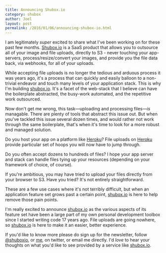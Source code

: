 ```yaml
---
title: Announcing Shubox.io
category: shubox
author: Joel
layout: post
permalink: /2016/01/06/announcing-shubox-io.html
---
```


I am legitimately *super* excited to share what I've been working on for these past few months.
[Shubox.io][] is a SaaS product that allows you to outsource all of your image and file uploads,
directly to S3 - never touching your app-servers, process/resize/convert your images, and provide
you the file data back, via webhooks, for all of your uploads.

While accepting file uploads is no longer the tedious and arduous process it was years ago, it's a
process that can quickly and easily balloon to a non-trivial endeavor and touch many levels of your
application stack. This is why I'm building [shubox.io][]. It's a facet of the web-stack that I
believe can have the boilerplate abstracted, the busy-work automated, and the repetitive work
outsourced.

Now don't get me wrong, this task&mdash;uploading and processing files&mdash;*is* managable. There
are plenty of tools that abstract this issue out. But when you've tackled this issue several dozen
times, and would rather not work through the same boilerplate, that's when it's time to look
for a more robust and managed solution.

Do you host your app on a platform like [Heroku][]? File uploads on [Heroku][] provide particular set of
hoops you will now have to jump through.

Do you often accept dozens to hundreds of files? I hope your app server and stack can handle files
tying up your resources (depending on your framework of choice, of course).

If you're ambitious, you may have tried to upload your files directly from your browser to S3. Have
you tried? It's not entirely straightforward.

These are a few use cases where it's not terribly difficult, but when an application feature set
grows past a certain point, [shubox.io][] is here to help remove those pain points.

I'm really excited to announce [shubox.io][] as the various aspects of its feature set have been a
large part of my own personal development toolbox since I started writing code 17 years ago. File
uploads are going nowhere, so [shubox.io][] is here to make it an easier, better experience.

If you'd like to know more please do sign up for the newsletter, follow [@shuboxio][], or [me][], on
twitter, or <span class="email-me">email me directly</span>. I'd *love* to hear your thoughts on
what you'd like to see provided by a service like [shubox.io][].

[Shubox.io]: https://shubox.io
[shubox.io]: https://shubox.io
[Heroku]: https://www.heroku.com/
[@shuboxio]: https://twitter.com/shuboxio
[me]: https://twitter.com/jayroh
